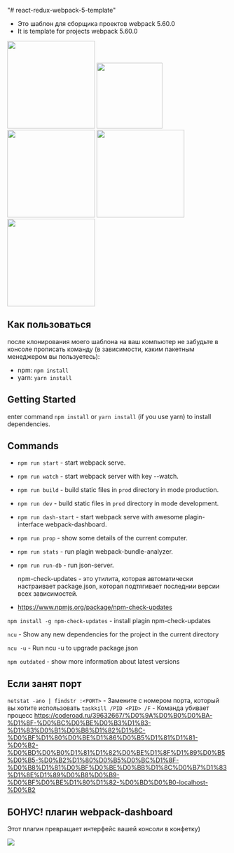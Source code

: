 "# react-redux-webpack-5-template"

- Это шаблон для сборщика проектов webpack 5.60.0
- It is template for projects webpack 5.60.0

<div>
	<a href="https://webpack.js.org"><img width="200" heigth="200" src="https://webpack.js.org/assets/icon-square-big.svg"></a>
	<a href="https://ru.reactjs.org/"><img src="https://hsto.org/webt/z1/bu/fm/z1bufmx1tce1wxwjm92w7wz_7lq.png" height="150"></a>
	<a href="https://redux.js.org/"><img src="https://redux.js.org/img/redux-logo-landscape.png" height="200"></a>
	<a href="https://babeljs.io/"><img src="https://cdn.worldvectorlogo.com/logos/babel-10.svg" height="200"></a>
    <a href="https://github.com/postcss/postcss"><img src="https://modx.ws/assets/images/modxblog/351/PostCSS.png" height="200"></a>
</div>

## Как пользоваться

после клонирования моего шаблона на ваш компьютер не забудьте в консоле прописать команду (в зависимости, каким пакетным менеджером вы пользуетесь):

- npm: `npm install`
- yarn: `yarn install`

## Getting Started

enter command `npm install` or `yarn install` (if you use yarn) to install dependencies.

## Commands

- `npm run start` - start webpack serve.
- `npm run watch` - start webpack server with key --watch.
- `npm run build` - build static files in `prod` directory in mode production.
- `npm run dev` - build static files in `prod` directory in mode development.
- `npm run dash-start` - start webpack serve with awesome plagin-interface webpack-dashboard.
- `npm run prop` - show some details of the current computer.
- `npm run stats` - run plagin webpack-bundle-analyzer.
- `npm run run-db` - run json-server.

  npm-check-updates - это утилита, которая автоматически настраивает package.json, которая подтягивает последнии версии всех зависимостей.

- https://www.npmjs.org/package/npm-check-updates

`npm install -g npm-check-updates` - install plagin npm-check-updates

`ncu` - Show any new dependencies for the project in the current directory

`ncu -u` - Run ncu -u to upgrade package.json

`npm outdated` - show more information about latest versions

## Если занят порт

`netstat -ano | findstr :<PORT>` - Замените <PORT> с номером порта, который вы хотите использовать
`taskkill /PID <PID> /F` - Команда убивает процесс
https://coderoad.ru/39632667/%D0%9A%D0%B0%D0%BA-%D1%8F-%D0%BC%D0%BE%D0%B3%D1%83-%D1%83%D0%B1%D0%B8%D1%82%D1%8C-%D0%BF%D1%80%D0%BE%D1%86%D0%B5%D1%81%D1%81-%D0%B2-%D0%BD%D0%B0%D1%81%D1%82%D0%BE%D1%8F%D1%89%D0%B5%D0%B5-%D0%B2%D1%80%D0%B5%D0%BC%D1%8F-%D0%B8%D1%81%D0%BF%D0%BE%D0%BB%D1%8C%D0%B7%D1%83%D1%8E%D1%89%D0%B8%D0%B9-%D0%BF%D0%BE%D1%80%D1%82-%D0%BD%D0%B0-localhost-%D0%B2

## БОНУС! плагин webpack-dashboard

Этот плагин превращает интерфейс вашей консоли в конфетку)

 <img src="https://camo.githubusercontent.com/168acfe4997e36655568a8ae6a6c08eb65f25073a58cf560aeeae1eb91d3fcc8/687474703a2f2f692e696d6775722e636f6d2f714c3664584a642e706e67">
